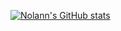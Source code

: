 [![Nolann's GitHub stats](https://github-readme-stats.vercel.app/api?username=NolannB14)](https://github.com/anuraghazra/github-readme-stats)
